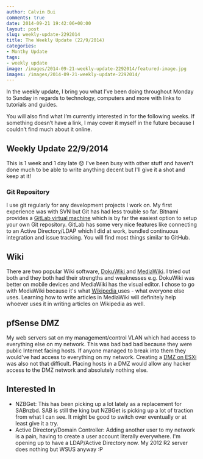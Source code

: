 ```yaml
---
author: Calvin Bui
comments: true
date: 2014-09-21 19:42:06+00:00
layout: post
slug: weekly-update-2292014
title: The Weekly Update (22/9/2014)
categories:
- Monthy Update
tags:
- weekly update
image: /images/2014-09-21-weekly-update-2292014/featured-image.jpg 
images: /images/2014-09-21-weekly-update-2292014/
---
```


In the weekly update, I bring you what I’ve been doing throughout Monday to Sunday in regards to technology, computers and more with links to tutorials and guides.

You will also find what I’m currently interested in for the following weeks. If something doesn’t have a link, I may cover it myself in the future because I couldn’t find much about it online.

<!-- more -->

## Weekly Update 22/9/2014

This is 1 week and 1 day late :disappointed: I've been busy with other stuff and haven't done much to be able to write anything decent but I'll give it a shot and keep at it!

### Git Repository

I use git regularly for any development projects I work on. My first experience was with SVN but Git has had less trouble so far. Bitnami provides a [GitLab virtual machine](https://bitnami.com/stack/gitlab) which is by far the easiest option to setup your own Git repository. GitLab has some very nice features like connecting to an Active Directory/LDAP which I did at work, bundled continuous integration and issue tracking. You will find most things similar to GitHub.

## Wiki

There are two popular Wiki software, [DokuWiki ](https://www.dokuwiki.org/dokuwiki)and [MediaWiki](https://www.mediawiki.org/wiki/MediaWiki). I tried out both and they both had their strengths and weaknesses e.g. DokuWiki was better on mobile devices and MediaWiki has the visual editor. I chose to go with MediaWiki because it's what [Wikipedia ](http://en.wikipedia.org/wiki/Main_Page)uses - what everyone else uses. Learning how to write articles in MediaWiki will definitely help whoever uses it in writing articles on Wikipedia as well.

## pfSense DMZ

My web servers sat on my management/control VLAN which had access to everything else on my network. This was bad bad bad because they were public Internet facing hosts. If anyone managed to break into them they would've had access to everything on my network. Creating a [DMZ on ESXi](https://doc.pfsense.org/index.php/PfSense_2_on_VMware_ESXi_5#Adding_a_DMZ) was also not that difficult. Placing hosts in a DMZ would allow any hacker access to the DMZ network and absolutely nothing else.

## Interested In

* NZBGet: This has been picking up a lot lately as a replacement for SABnzbd. SAB is still the king but NZBGet is picking up a lot of traction from what I can see. It might be good to switch over eventually or at least give it a try.
* Active Directory/Domain Controller: Adding another user to my network is a pain, having to create a user account literally everywhere. I'm opening up to have a LDAP/Active Directory now. My 2012 R2 server does nothing but WSUS anyway :P
